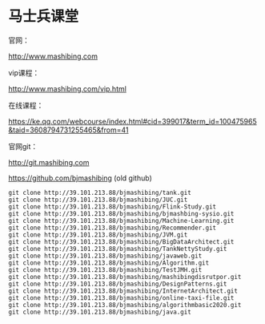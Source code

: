# 马士兵课堂

官网：

http://www.mashibing.com

vip课程：

http://www.mashibing.com/vip.html

在线课程：

https://ke.qq.com/webcourse/index.html#cid=399017&term_id=100475965&taid=3608794731255465&from=41

官网git：

http://git.mashibing.com

https://github.com/bjmashibing	(old github)

```
git clone http://39.101.213.88/bjmashibing/tank.git
git clone http://39.101.213.88/bjmashibing/JUC.git
git clone http://39.101.213.88/bjmashibing/Flink-Study.git
git clone http://39.101.213.88/bjmashibing/bjmashbing-sysio.git
git clone http://39.101.213.88/bjmashibing/Machine-Learning.git
git clone http://39.101.213.88/bjmashibing/Recommender.git
git clone http://39.101.213.88/bjmashibing/JVM.git
git clone http://39.101.213.88/bjmashibing/BigDataArchitect.git
git clone http://39.101.213.88/bjmashibing/TankNettyStudy.git
git clone http://39.101.213.88/bjmashibing/javaweb.git
git clone http://39.101.213.88/bjmashibing/Algorithm.git
git clone http://39.101.213.88/bjmashibing/TestJMH.git
git clone http://39.101.213.88/bjmashibing/mashibingdisrutpor.git
git clone http://39.101.213.88/bjmashibing/DesignPatterns.git
git clone http://39.101.213.88/bjmashibing/InternetArchitect.git
git clone http://39.101.213.88/bjmashibing/online-taxi-file.git
git clone http://39.101.213.88/bjmashibing/algorithmbasic2020.git
git clone http://39.101.213.88/bjmashibing/java.git
```


